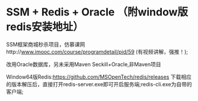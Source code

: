 # SSM + Redis + Oracle （附window版redis安装地址）
SSM框架商城秒杀项目，仿慕课网http://www.imooc.com/course/programdetail/pid/59
(有视频讲解，强推！);

改用Oracle数据库，另未采用Maven
Seckill+Oracle,非Maven项目

Window64版Redis:https://github.com/MSOpenTech/redis/releases
下载相应的版本解压后，直接打开redis-server.exe即可开启服务端;redis-cli.exe为自带的客户端;